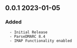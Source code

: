 ## 0.0.1 2023-01-05 <dave at tiredofit dot ca>

   ### Added
      - Initial Release
      - ParseDMARC 8.4
      - IMAP Functionality enabled


